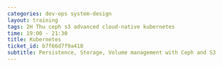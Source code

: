 ```yaml
---
categories: dev-ops system-design
layout: training
tags: 2H Thu ceph s3 advanced cloud-native kubernetes 
time: 19:00 - 21:30
title: Kubernetes
ticket_id: b7f66d7f9a418
subtitle: Persistence, Storage, Volume management with Ceph and S3
---
```

